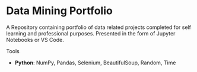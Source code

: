 # Data Mining Portfolio
A Repository containing portfolio of data related projects completed for self learning and professional purposes. Presented in the form of Jupyter Notebooks or VS Code.

Tools

- **Python**: NumPy, Pandas, Selenium, BeautifulSoup, Random, Time
